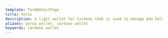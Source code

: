 ```yaml
---
template: TermDetailPage
title: Yoroi
description: A light wallet for Cardano that is used to manage Ada balances and conduct transactions. A simple, fast, and secure wallet for daily use purposes that is developed by Emurgo. [More information](https://yoroi-wallet.com/#/).
aliases: yoroi wallet, cardano wallet
keywords: cardano wallet
---
```


